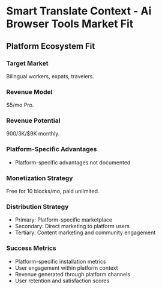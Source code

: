 # Smart Translate Context - Ai Browser Tools Market Fit

## Platform Ecosystem Fit

### Target Market
Bilingual workers, expats, travelers.

### Revenue Model
$5/mo Pro.

### Revenue Potential
$900/$3K/$9K monthly.

### Platform-Specific Advantages
- Platform-specific advantages not documented

### Monetization Strategy
Free for 10 blocks/mo, paid unlimited.

### Distribution Strategy
- Primary: Platform-specific marketplace
- Secondary: Direct marketing to platform users
- Tertiary: Content marketing and community engagement

### Success Metrics
- Platform-specific installation metrics
- User engagement within platform context
- Revenue generated through platform channels
- User retention and satisfaction scores
